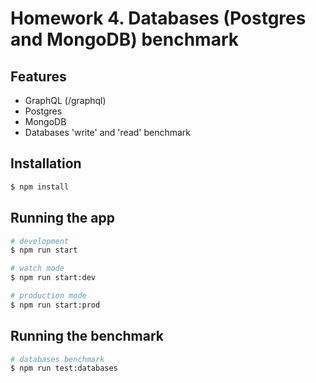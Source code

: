 # Homework 4. Databases (Postgres and MongoDB) benchmark

## Features
* GraphQL (/graphql)
* Postgres
* MongoDB
* Databases 'write' and 'read' benchmark

## Installation

```bash
$ npm install
```

## Running the app

```bash
# development
$ npm run start

# watch mode
$ npm run start:dev

# production mode
$ npm run start:prod
```

## Running the benchmark

```bash
# databases benchmark
$ npm run test:databases
```